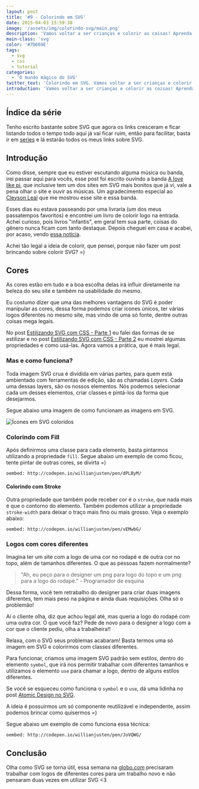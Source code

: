 ```yaml
---
layout: post
title: '#9 - Colorindo em SVG'
date: 2015-04-03 15:59:38
image: '/assets/img/colorindo-svg/main.png'
description: 'Vamos voltar a ser crianças e colorir as coisas! Aprenda as técnicas para mudar as cores do SVG.'
main-class: 'svg'
color: '#7D669E'
tags:
  - svg
  - css
  - tutorial
categories:
  - 'O mundo mágico do SVG'
twitter_text: 'Colorindo em SVG. Vamos voltar a ser crianças e colorir as coisas!'
introduction: 'Vamos voltar a ser crianças e colorir as coisas! Aprenda como colorir o SVG usando classes, property-attributes e mais.'
---
```


## Índice da série

Tenho escrito bastante sobre SVG que agora os links cresceram e ficar listando todos o tempo todo aqui já vai ficar ruim, então para facilitar, basta ir em [series](https://willianjusten.com.br/series/) e lá estarão todos os meus links sobre SVG.

## Introdução

Como disse, sempre que eu estiver escutando alguma música ou banda, irei passar aqui para vocês, esse post foi escrito ouvindo a banda [A love like pi](http://www.alovelikepi.com/), que inclusive tem um dos sites em SVG mais bonitos que já vi, vale a pena olhar o site e ouvir as músicas. Um agradecimento especial ao [Cleyson Leal](https://github.com/Cleysonlb) que me mostrou esse site e essa banda.

Esses dias eu estava passeando por uma livraria (um dos meus passatempos favoritos) e encontrei um livro de colorir logo na entrada. Achei curioso, pois livros "infantis", em geral tem sua parte, coisas do gênero nunca ficam com tanto destaque. Depois cheguei em casa e acabei, por acaso, vendo [essa notícia](http://www.hypeness.com.br/2015/03/ilustradora-faz-sucesso-com-livro-de-colorir-para-adultos/).

Achei tão legal a ideia de colorir, que pensei, porque não fazer um post brincando sobre colorir SVG? =)

## Cores

As cores estão em tudo e a boa escolha delas irá influir diretamente na beleza do seu site e também na usabilidade do mesmo.

Eu costumo dizer que uma das melhores vantagens do SVG é poder manipular as cores, dessa forma podemos criar ícones únicos, ter várias logos diferentes no mesmo site, mas vindo de uma só fonte, dentre outras coisas mega legais.

No post [Estilizando SVG com CSS - Parte 1](https://willianjusten.com.br/estilizando-svg-com-css-parte-1/) eu falei das formas de se estilizar e no post [Estilizando SVG com CSS - Parte 2](https://willianjusten.com.br/estilizando-svg-com-css-parte-2/) eu mostrei algumas propriedades e como usá-las. Agora vamos a prática, que é mais legal.

### Mas e como funciona?

Toda imagem SVG crua é dividida em várias partes, para quem está ambientado com ferramentas de edição, são as chamadas _Layers_. Cada uma dessas layers, são os nossos elementos. Nós podemos selecionar cada um desses elementos, criar classes e pintá-los da forma que desejarmos.

Segue abaixo uma imagem de como funcionam as imagens em SVG.

![Ícones em SVG coloridos](/assets/img/colorindo-svg/color-icons.jpg)

### Colorindo com Fill

Após definirmos uma classe para cada elemento, basta pintarmos utilizando a propriedade `fill`. Segue abaixo um exemplo de como ficou, tente pintar de outras cores, se divirta =)

`oembed: http://codepen.io/willianjusten/pen/dPLByM/`

#### Colorindo com Stroke

Outra propriedade que também pode receber cor é o `stroke`, que nada mais é que o contorno do elemento. Também podemos utilizar a propriedade `stroke-width` para deixar o traço mais fino ou mais grosso. Veja o exemplo abaixo:

`oembed: http://codepen.io/willianjusten/pen/vEMwbG/`

### Logos com cores diferentes

Imagina ter um site com a logo de uma cor no rodapé e de outra cor no topo, além de tamanhos diferentes. O que as pessoas fazem normalmente?

> "Ah, eu peço para o designer um png para logo do topo e um png para a logo do rodapé." - Programador de esquina

Dessa forma, você tem retrabalho do designer para criar duas imagens diferentes, tem mais peso na página e ainda duas requisições. Olha só o problemão!

Aí o cliente olha, diz que achou legal até, mas queria a logo do rodapé com uma outra cor. O que você faz? Pede de novo para o designer a logo com a cor que o cliente pediu, olha a trabalheira!!

Relaxa, com o SVG seus problemas acabaram! Basta termos uma só imagem em SVG e colorirmos com classes diferentes.

Para funcionar, criamos uma imagem SVG padrão sem estilos, dentro do elemento `symbol`, que irá nos permitir trabalhar com diferentes tamanhos e utilizamos o elemento `use` para chamar a logo, dentro de alguns estilos diferentes.

Se você se esqueceu como funciona o `symbol` e o `use`, dá uma lidinha no post [Atomic Design no SVG](https://willianjusten.com.br/atomic-design-no-svg/).

A ideia é possuirmos um só componente reutilizável e independente, assim podemos brincar como quisermos =)

Segue abaixo um exemplo de como funciona essa técnica:

`oembed: http://codepen.io/willianjusten/pen/JoVQWG/`

## Conclusão

Olha como SVG se torna útil, essa semana na [globo.com](http://www.globo.com/) precisaram trabalhar com logos de diferentes cores para um trabalho novo e não pensaram duas vezes em utilizar SVG <3

